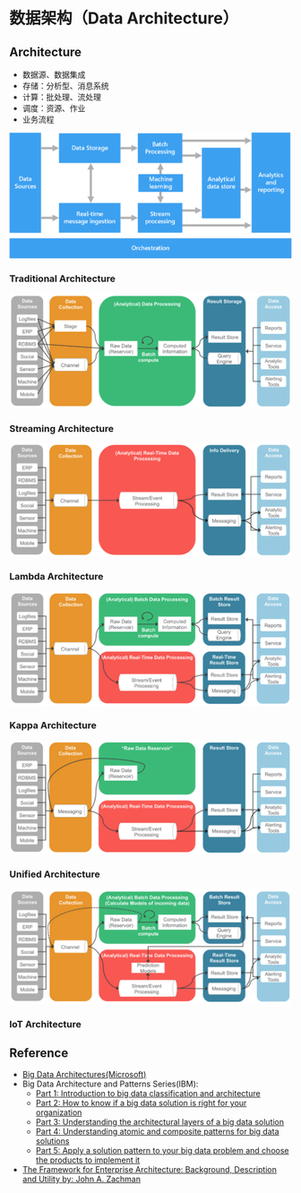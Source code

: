 # 数据架构（Data Architecture）

## Architecture

- 数据源、数据集成
- 存储：分析型、消息系统
- 计算：批处理、流处理
- 调度：资源、作业
- 业务流程

![Big Data Architecture](assets/images/data-architecture/big-data-pipeline.png)

### Traditional Architecture

![Traditional Architecture](assets/images/data-architecture/traditional-architecture.png)

### Streaming Architecture

![Streaming Architecture](assets/images/data-architecture/streaming-architecture.png)

### Lambda Architecture

![Lambda Architecture](assets/images/data-architecture/lambda-architecture.png)

### Kappa Architecture

![Kappa Architecture](assets/images/data-architecture/kappa-architecture.png)

### Unified Architecture

![Unified Architecture](assets/images/data-architecture/unified-architecture.png)

### IoT Architecture

## Reference

- [Big Data Architectures(Microsoft)](https://docs.microsoft.com/en-us/azure/architecture/data-guide/big-data/)
- Big Data Architecture and Patterns Series(IBM):
    * [Part 1: Introduction to big data classification and architecture](http://www.ibm.com/developerworks/analytics/library/bd-archpatterns1/index.html)
    * [Part 2: How to know if a big data solution is right for your organization](http://www.ibm.com/developerworks/analytics/library/bd-archpatterns2/index.html)
    * [Part 3: Understanding the architectural layers of a big data solution](http://www.ibm.com/developerworks/analytics/library/bd-archpatterns3/index.html)
    * [Part 4: Understanding atomic and composite patterns for big data solutions](http://www.ibm.com/developerworks/analytics/library/bd-archpatterns4/index.html)
    * [Part 5: Apply a solution pattern to your big data problem and choose the products to implement it](http://www.ibm.com/developerworks/analytics/library/bd-archpatterns5/index.html)
- [The Framework for Enterprise Architecture: Background, Description and Utility by: John A. Zachman](https://www.zachman.com/resources/ea-articles-reference/327-the-framework-for-enterprise-architecture-background-description-and-utility-by-john-a-zachman)